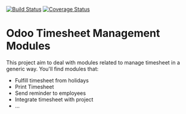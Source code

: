 [![Build Status](https://travis-ci.org/OCA/hr-timesheet.svg?branch=13.0)](https://travis-ci.org/OCA/hr-timesheet)
[![Coverage Status](https://coveralls.io/repos/OCA/hr-timesheet/badge.png?branch=13.0)](https://coveralls.io/r/OCA/hr-timesheet?branch=13.0)

Odoo Timesheet Management Modules
=================================

This project aim to deal with modules related to manage timesheet in a generic
way. You'll find modules that:

 - Fulfill timesheet from holidays
 - Print Timesheet
 - Send reminder to employees
 - Integrate timesheet with project
 - ...
